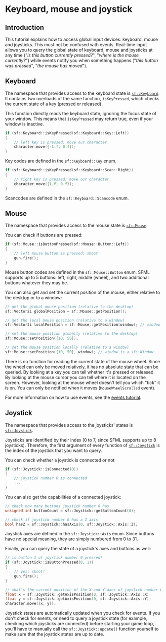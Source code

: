 # Keyboard, mouse and joystick

## Introduction

This tutorial explains how to access global input devices: keyboard, mouse and joysticks.
This must not be confused with events.
Real-time input allows you to query the global state of keyboard, mouse and joysticks at any time ("_is this button currently pressed?_", "_where is the mouse currently?_") while events notify you when something happens ("_this button was pressed_", "_the mouse has moved_").

## Keyboard

The namespace that provides access to the keyboard state is [`sf::Keyboard`](../../../documentation/3.0.0/namespacesf_1_1Keyboard.html "sf::Keyboard documentation").
It contains two overloads of the same function, `isKeyPressed`, which checks the current state of a key (pressed or released).

This function directly reads the keyboard state, ignoring the focus state of your window.
This means that `isKeyPressed` may return true, even if your window is inactive.

```cpp
if (sf::Keyboard::isKeyPressed(sf::Keyboard::Key::Left))
{
    // left key is pressed: move our character
    character.move({-1.f, 0.f});
}
```

Key codes are defined in the `sf::Keyboard::Key` enum.

```cpp
if (sf::Keyboard::isKeyPressed(sf::Keyboard::Scan::Right))
{
    // right key is pressed: move our character
    character.move({1.f, 0.f});
}
```

Scancodes are defined in the `sf::Keyboard::Scancode` enum.

## Mouse

The namespace that provides access to the mouse state is [`sf::Mouse`](../../../documentation/3.0.0/namespacesf_1_1Mouse.html "sf::Mouse documentation").

You can check if buttons are pressed:

```cpp
if (sf::Mouse::isButtonPressed(sf::Mouse::Button::Left))
{
    // left mouse button is pressed: shoot
    gun.fire();
}
```

Mouse button codes are defined in the `sf::Mouse::Button` enum.
SFML supports up to 5 buttons: left, right, middle (wheel), and two additional buttons whatever they may be.

You can also get and set the current position of the mouse, either relative to the desktop or to a window:

```cpp
// get the global mouse position (relative to the desktop)
sf::Vector2i globalPosition = sf::Mouse::getPosition();

// get the local mouse position (relative to a window)
sf::Vector2i localPosition = sf::Mouse::getPosition(window); // window is a sf::Window
```

```cpp
// set the mouse position globally (relative to the desktop)
sf::Mouse::setPosition({10, 50});

// set the mouse position locally (relative to a window)
sf::Mouse::setPosition({10, 50}, window); // window is a sf::Window
```

There is no function for reading the current state of the mouse wheel.
Since the wheel can only be moved relatively, it has no absolute state that can be queried.
By looking at a key you can tell whether it's pressed or released.
By looking at the mouse cursor you can tell where it is located on the screen.
However, looking at the mouse wheel doesn't tell you which "tick" it is on.
You can only be notified when it moves (`MouseWheelScrolled` event).

For more information on how to use events, see the [events tutorial](events.md).

## Joystick

The namespace that provides access to the joysticks' states is [`sf::Joystick`](../../../documentation/3.0.0/namespacesf_1_1Joystick.html "sf::Joystick documentation").

Joysticks are identified by their index (0 to 7, since SFML supports up to 8 joysticks).
Therefore, the first argument of every function of [`sf::Joystick`](../../../documentation/3.0.0/namespacesf_1_1Joystick.html "sf::Joystick documentation") is the index of the joystick that you want to query.

You can check whether a joystick is connected or not:

```cpp
if (sf::Joystick::isConnected(0))
{
    // joystick number 0 is connected
    ...
}
```

You can also get the capabilities of a connected joystick:

```cpp
// check how many buttons joystick number 0 has
unsigned int buttonCount = sf::Joystick::getButtonCount(0);

// check if joystick number 0 has a Z axis
bool hasZ = sf::Joystick::hasAxis(0, sf::Joystick::Axis::Z);
```

Joystick axes are defined in the `sf::Joystick::Axis` enum.
Since buttons have no special meaning, they are simply numbered from 0 to 31.

Finally, you can query the state of a joystick's axes and buttons as well:

```cpp
// is button 1 of joystick number 0 pressed?
if (sf::Joystick::isButtonPressed(0, 1))
{
    // yes: shoot!
    gun.fire();
}

// what's the current position of the X and Y axes of joystick number 0?
float x = sf::Joystick::getAxisPosition(0, sf::Joystick::Axis::X);
float y = sf::Joystick::getAxisPosition(0, sf::Joystick::Axis::Y);
character.move({x, y});
```

Joystick states are automatically updated when you check for events.
If you don't check for events, or need to query a joystick state (for example, checking which joysticks are connected) before starting your game loop, you'll have to manually call the `sf::Joystick::update()` function yourself to make sure that the joystick states are up to date.
